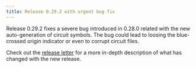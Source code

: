 ```yaml
---
title: Release 0.29.2 with urgent bug fix
---
```


Release 0.29.2 fixes a severe bug introduced in 0.28.0 related with the new auto-generation of circuit symbols. The bug could lead to loosing
the blue-crossed origin indicator or even to corrupt circuit files.

Check out the [release letter](/docs/releases/release-0.29.2/index.html)
for a more in-depth description of what has changed with the new release.
